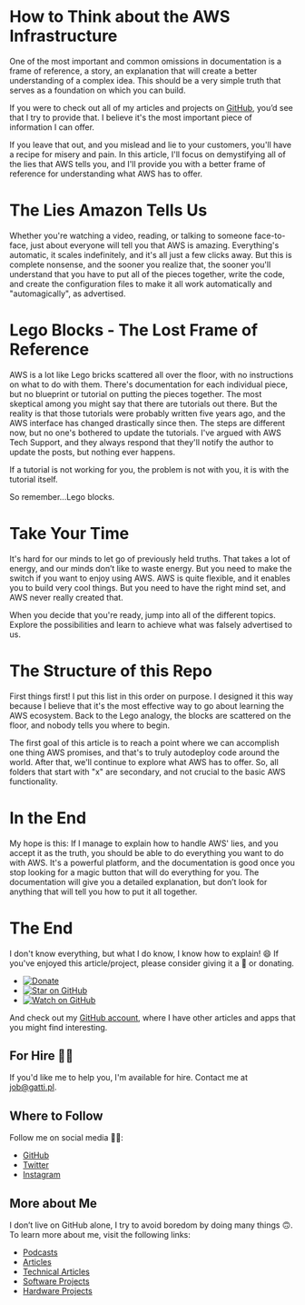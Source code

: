 # How to Think about the AWS Infrastructure

One of the most important and common omissions in documentation is a frame of reference, a story, an explanation that will create a better understanding of a complex idea. This should be a very simple truth that serves as a foundation on which you can build.

If you were to check out all of my articles and projects on [GitHub](https://github.com/davidgatti), you’d see that I try to provide that. I believe it's the most important piece of information I can offer.

If you leave that out, and you mislead and lie to your customers, you'll have a recipe for misery and pain. In this article, I'll focus on demystifying all of the lies that AWS tells you, and I'll provide you with a better frame of reference for understanding what AWS has to offer.

# The Lies Amazon Tells Us

Whether you're watching a video, reading, or talking to someone face-to-face, just about everyone will tell you that AWS is amazing. Everything's automatic, it scales indefinitely, and it's all just a few clicks away. But this is complete nonsense, and the sooner you realize that, the sooner you'll understand that you have to put all of the pieces together, write the code, and create the configuration files to make it all work automatically and "automagically", as advertised.

# Lego Blocks - The Lost Frame of Reference

AWS is a lot like Lego bricks scattered all over the floor, with no instructions on what to do with them. There's documentation for each individual piece, but no blueprint or tutorial on putting the pieces together. The most skeptical among you might say that there are tutorials out there. But the reality is that those tutorials were probably written five years ago, and the AWS interface has changed drastically since then. The steps are different now, but no one's bothered to update the tutorials. I've argued with AWS Tech Support, and they always respond that they'll notify the author to update the posts, but nothing ever happens.

If a tutorial is not working for you, the problem is not with you, it is with the tutorial itself.

So remember...Lego blocks.

# Take Your Time

It's hard for our minds to let go of previously held truths. That takes a lot of energy, and our minds don’t like to waste energy. But you need to make the switch if you want to enjoy using AWS. AWS is quite flexible, and it enables you to build very cool things. But you need to have the right mind set, and AWS never really created that.

When you decide that you're ready, jump into all of the different topics. Explore the possibilities and learn to achieve what was falsely advertised to us.

# The Structure of this Repo

First things first! I put this list in this order on purpose. I designed it this way because I believe that it's the most effective way to go about learning the AWS ecosystem. Back to the Lego analogy, the blocks are scattered on the floor, and nobody tells you where to begin. 

The first goal of this article is to reach a point where we can accomplish one thing AWS promises, and that's to truly autodeploy code around the world. After that, we'll continue to explore what AWS has to offer. So, all folders that start with "x" are secondary, and not crucial to the basic AWS functionality.

# In the End

My hope is this: If I manage to explain how to handle AWS' lies, and you accept it as the truth, you should be able to do everything you want to do with AWS. It's a powerful platform, and the documentation is good once you stop looking for a magic button that will do everything for you. The documentation will give you a detailed explanation, but don’t look for anything that will tell you how to put it all together.

# The End

I don't know everything, but what I do know, I know how to explain! 😄 If you've enjoyed this article/project, please consider giving it a 🌟 or donating.

- [![Donate](https://img.shields.io/badge/Donate-PayPal-green.svg)](https://www.paypal.me/gattidavid/25)
- [![Star on GitHub](https://img.shields.io/github/stars/davidgatti/how-to-think-about-the-AWS-infrastructure.svg?style=social)](https://github.com/davidgatti/how-to-think-about-the-AWS-infrastructure/stargazers)
- [![Watch on GitHub](https://img.shields.io/github/watchers/davidgatti/how-to-think-about-the-AWS-infrastructure.svg?style=social)](https://github.com/davidgatti/how-to-think-about-the-AWS-infrastructure/watchers)

And check out my [GitHub account](https://github.com/davidgatti), where I have other articles and apps that you might find interesting.

## For Hire 👨‍💻

If you'd like me to help you, I'm available for hire. Contact me at job@gatti.pl.

## Where to Follow

Follow me on social media 🐙😇:

- [GitHub](https://github.com/davidgatti)
- [Twitter](https://twitter.com/dawidgatti)
- [Instagram](https://www.instagram.com/gattidavid/)

## More about Me

I don’t live on GitHub alone, I try to avoid boredom by doing many things 🙃. To learn more about me, visit the following links:

- [Podcasts](http://david.gatti.pl/podcasts)
- [Articles](http://david.gatti.pl/articles)
- [Technical Articles](http://david.gatti.pl/technical_articles)
- [Software Projects](http://david.gatti.pl/software_projects)
- [Hardware Projects](http://david.gatti.pl/hardware_projects)
